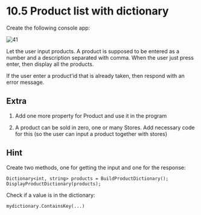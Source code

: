﻿# 10.5 Product list with dictionary

Create the following console app:

![41](Images/41.png)

Let the user input products. A product is supposed to be entered as a number and a description separated with comma. When the user just press enter, then display all the products.

If the user enter a product’id that is already taken, then respond with an error message.

## Extra

1. Add one more property for Product and use it in the program

2. A product can be sold in zero, one or many Stores. Add necessary code for this (so the user can input a product together with stores)

## Hint

Create two methods, one for getting the input and one for the response:

    Dictionary<int, string> products = BuildProductDictionary();
    DisplayProductDictionary(products);

Check if a value is in the dictionary:

    mydictionary.ContainsKey(...)


